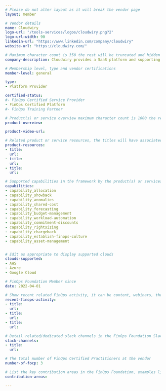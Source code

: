 ```yaml
---
# Please do not alter layout as it will break the vendor page
layout: member

# Vendor details
name: Cloudwiry
logo-url: "/tools-services/logos/cloudwiry.png?2"
logo-url-width: 90
linkedin-url: "https://www.linkedin.com/company/cloudwiry"
website-url: "https://cloudwiry.com/"

# Maximum character count is 350 the rest will be truncated and hidden automatically on your page
company-description: Cloudwiry provides a SaaS platform and supporting services to orchestrate FinOps automation in single and multi cloud environments. The main areas of focus are continuous rate optimization, contextual cost visibility, and tailored resource optimization.

# Membership level, type and vendor certifications
member-level: general

type:
- Platform Provider

certified-status:
#- FinOps Certified Service Provider
- FinOps Certified Platform
#- FinOps Training Partner

# Product(s) or service overview maximum character count is 1000 the rest will be truncated and hidden automatically on your page
product-overview:

product-video-url:

# Related product or service resources, the titles will have associated URLs, e.g. product
product-resources:
- title:
  url:
- title:
  url:
- title:
  url:

# Supported capabilities in the framework by the product(s) or services. Match the page-identifier per capability in order for the capability to show up on the vendor page.
capabilities:
- capability_allocation
- capability_showback
- capability_anomalies
- capability_shared-cost
- capability_forecasting
- capability_budget-management
- capability_workload-automation
- capability_commitment-discounts
- capability_rightsizing
- capability_chargeback
- capability_establish-finops-culture
- capability_asset-management


# Edit as appropriate to display supported clouds
clouds-supported:
- AWS
- Azure
- Google Cloud

# FinOps Foundation Member since
date: 2022-04-01

# Show recent related FinOps activity, it can be content, webinars, thought leadership and include external links
recent-finops-activity:
- title:
  url:
- title:
  url:
- title:
  url:

# Detail related/dedicated slack channels in the FinOps Foundation Slack
slack-channels:
- title:
  url:

# The total number of FinOps Certified Practitioners at the vendor
number-of-focp: 3

# List the key contribution areas in the FinOps Foundation, examples listed
contribution-areas:

---
```

